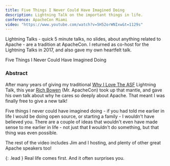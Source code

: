 ```yaml
---
title: Five Things I Never Could Have Imagined Doing
description: Lightning Talk on the important things in life.
conference: ApacheCon Miami
video: "https://www.youtube.com/watch?v=5H52orWNIxw&t=1129s"
---
```


Lightning Talks - quick 5 minute talks, no slides, about anything related to Apache - are a tradition at ApacheCon.  I returned as co-host for the Lightning Talks in 2017, and also gave my own heartfelt talk.

<div class="lead bg-info well">
Five Things I Never Could Have Imagined Doing
</div>

### Abstract

After many years of giving my traditional [Why I Love The ASF](http://whyilovetheasf.com/) Lightning Talk, this year [Rich Bowen](http://drbacchus.com/) (Mr. ApacheCon) took up that mantle, and gave his own talk about why he cares so deeply about Apache.  That meant I was finally free to give a new talk!

Five things I never could have imagined doing - if you had told me earlier in life I would be doing open source, or starting a family - I wouldn't have believed you.  There are a couple of ideas that wouldn't even have made sense to me earlier in life - not just that **I** wouldn't do something, but that thing was even possible.

The rest of the video includes Jim and I hosting, and plenty of other great Apache speakers too!

{: .lead }
Real life comes first.  And it often surprises you.

